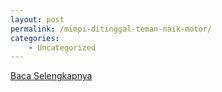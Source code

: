 ```yaml
---
layout: post
permalink: /mimpi-ditinggal-teman-naik-motor/
categories:
    - Uncategorized
---
```


[Baca Selengkapnya](/10)